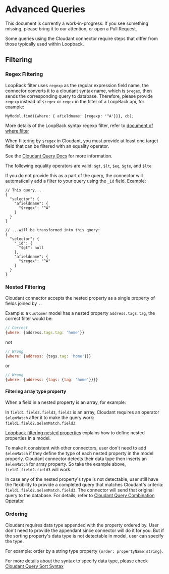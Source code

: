 # Advanced Queries

This document is currently a work-in-progress. If you see something missing,
please bring it to our attention, or open a Pull Request.

Some queries using the Cloudant connector require steps that differ from
those typically used within Loopback.

## Filtering

### Regex Filtering

LoopBack filter uses `regexp` as the regular expression field name, the connector converts it to a cloudant syntax name, which is `$regex`, then sends the corresponding query to database. Therefore, please provide `regexp` instead of `$regex` or `regex` in the filter of a LoopBack api, for example:

```
MyModel.find({where: { afieldname: {regexp: '^A'}}}, cb);
```

More details of the LoopBack syntax regexp filter, refer to [document of where filter](https://loopback.io/doc/en/lb2/Where-filter.html#regular-expressions)

When filtering by `$regex` in Cloudant, you must provide at least one target field that can be filtered with an equality operator.

See the [Cloudant Query Docs](https://docs.cloudant.com/cloudant_query.html#sort-syntax)
for more information.

The following equality operators are valid:
`$gt`, `$lt`, `$eq`, `$gte`, and `$lte`

If you do not provide this as a part of the query, the connector will automatically
add a filter to your query using the `_id` field.
Example:
```
// This query...
{
  "selector": {
    "afieldname": {
      "$regex": "^A"
    }
  }
}

// ...will be transformed into this query:
{
  "selector": {
    "_id": { 
      "$gt": null 
    },
    "afieldname": {
      "$regex": "^A"
    }
  }
}
```
### Nested Filtering

Cloudant connector accepts the nested property as a single property of fields joined by `.`. 

Example: a `Customer` model has a nested property `address.tags.tag`, the correct filter would be:
```js
// Correct
{where: {address.tags.tag: 'home'}}
```
not 
```js
// Wrong
{where: {address: {tags.tag: 'home'}}}
```
or
```js
// Wrong
{where: {address: {tags: {tag: 'home'}}}}
```

#### Filtering array type property

When a field in a nested property is an array, for example:

In `field1.field2.field3`, `field2` is an array, Cloudant requires an operator `$elemMatch` after it to make the query work: `field1.field2.$elemMatch.field3`.

[Loopback filtering nested properties](http://loopback.io/doc/en/lb3/Querying-data.html#filtering-nested-properties) explains how to define nested properties in a model.

To make it consistent with other connectors, user don't need to add `$elemMatch` if they define the type of each nested property in the model properly. Cloudant connector detects their data type then inserts an `$elemMatch` for array property. So take the example above, `field1.field2.field3` will work.

In case any of the nested property's type is not detectable, user still have the flexibility to provide a completed query that matches Cloudant's criteria: `field1.field2.$elemMatch.field3`. The connector will send that original query to the database. For details, refer to [Cloudant Query Combination Operator](https://docs.cloudant.com/cloudant_query.html#combination-operators)

### Ordering

Cloudant requires data type appended with the property ordered by. User don't need to provide the appendant since connector will do it for you. But if the sorting property's data type is not detectable in model, user can specify the type.
 
For example: order by a string type property `{order: propertyName:string}`. 

For more details about the syntax to specify data type, please check [Cloudant Query Sort Syntax](https://docs.cloudant.com/cloudant_query.html#sort-syntax)